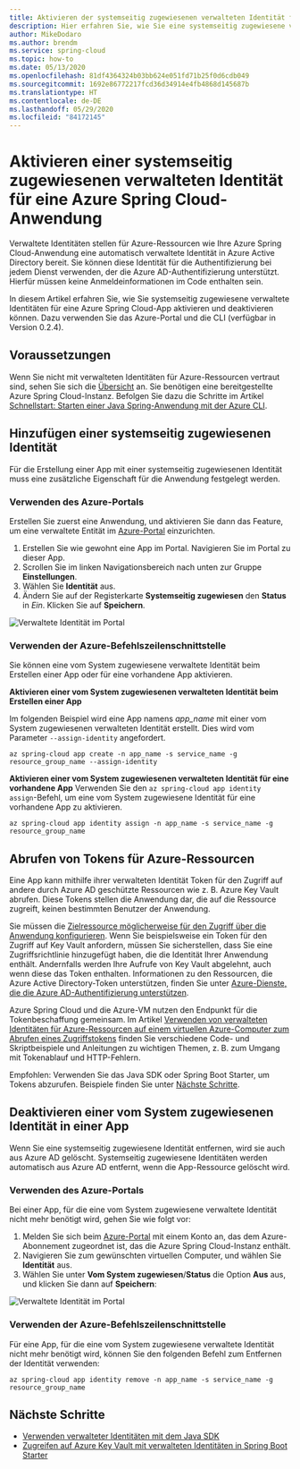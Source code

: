 ```yaml
---
title: Aktivieren der systemseitig zugewiesenen verwalteten Identität für die Azure Spring Cloud-Anwendung
description: Hier erfahren Sie, wie Sie eine systemseitig zugewiesene verwaltete Identität für Ihre Anwendung aktivieren.
author: MikeDodaro
ms.author: brendm
ms.service: spring-cloud
ms.topic: how-to
ms.date: 05/13/2020
ms.openlocfilehash: 81df4364324b03bb624e051fd71b25f0d6cdb049
ms.sourcegitcommit: 1692e86772217fcd36d34914e4fb4868d145687b
ms.translationtype: HT
ms.contentlocale: de-DE
ms.lasthandoff: 05/29/2020
ms.locfileid: "84172145"
---
```

# <a name="how-to-enable-system-assigned-managed-identity-for-azure-spring-cloud-application"></a>Aktivieren einer systemseitig zugewiesenen verwalteten Identität für eine Azure Spring Cloud-Anwendung
Verwaltete Identitäten stellen für Azure-Ressourcen wie Ihre Azure Spring Cloud-Anwendung eine automatisch verwaltete Identität in Azure Active Directory bereit. Sie können diese Identität für die Authentifizierung bei jedem Dienst verwenden, der die Azure AD-Authentifizierung unterstützt. Hierfür müssen keine Anmeldeinformationen im Code enthalten sein.

In diesem Artikel erfahren Sie, wie Sie systemseitig zugewiesene verwaltete Identitäten für eine Azure Spring Cloud-App aktivieren und deaktivieren können. Dazu verwenden Sie das Azure-Portal und die CLI (verfügbar in Version 0.2.4).

## <a name="prerequisites"></a>Voraussetzungen
Wenn Sie nicht mit verwalteten Identitäten für Azure-Ressourcen vertraut sind, sehen Sie sich die [Übersicht](https://docs.microsoft.com/azure/active-directory/managed-identities-azure-resources/overview) an.
Sie benötigen eine bereitgestellte Azure Spring Cloud-Instanz. Befolgen Sie dazu die Schritte im Artikel [Schnellstart: Starten einer Java Spring-Anwendung mit der Azure CLI](spring-cloud-quickstart-launch-app-cli.md).

## <a name="add-a-system-assigned-identity"></a>Hinzufügen einer systemseitig zugewiesenen Identität
Für die Erstellung einer App mit einer systemseitig zugewiesenen Identität muss eine zusätzliche Eigenschaft für die Anwendung festgelegt werden.

### <a name="using-azure-portal"></a>Verwenden des Azure-Portals
Erstellen Sie zuerst eine Anwendung, und aktivieren Sie dann das Feature, um eine verwaltete Entität im [Azure-Portal](https://portal.azure.com/) einzurichten.

1. Erstellen Sie wie gewohnt eine App im Portal. Navigieren Sie im Portal zu dieser App.
2. Scrollen Sie im linken Navigationsbereich nach unten zur Gruppe **Einstellungen**.
3. Wählen Sie **Identität** aus.
4. Ändern Sie auf der Registerkarte **Systemseitig zugewiesen** den **Status** in *Ein*. Klicken Sie auf **Speichern**.

 ![Verwaltete Identität im Portal](./media/spring-cloud-managed-identity/identity-1.png)

### <a name="using-azure-cli"></a>Verwenden der Azure-Befehlszeilenschnittstelle
Sie können eine vom System zugewiesene verwaltete Identität beim Erstellen einer App oder für eine vorhandene App aktivieren.

**Aktivieren einer vom System zugewiesenen verwalteten Identität beim Erstellen einer App**

Im folgenden Beispiel wird eine App namens *app_name* mit einer vom System zugewiesenen verwalteten Identität erstellt. Dies wird vom Parameter `--assign-identity` angefordert.

```azurecli
az spring-cloud app create -n app_name -s service_name -g resource_group_name --assign-identity
```

**Aktivieren einer vom System zugewiesenen verwalteten Identität für eine vorhandene App** Verwenden Sie den `az spring-cloud app identity assign`-Befehl, um eine vom System zugewiesene Identität für eine vorhandene App zu aktivieren.

```azurecli
az spring-cloud app identity assign -n app_name -s service_name -g resource_group_name
```

## <a name="obtain-tokens-for-azure-resources"></a>Abrufen von Tokens für Azure-Ressourcen
Eine App kann mithilfe ihrer verwalteten Identität Token für den Zugriff auf andere durch Azure AD geschützte Ressourcen wie z. B. Azure Key Vault abrufen. Diese Tokens stellen die Anwendung dar, die auf die Ressource zugreift, keinen bestimmten Benutzer der Anwendung.

Sie müssen die [Zielressource möglicherweise für den Zugriff über die Anwendung konfigurieren](https://docs.microsoft.com/azure/active-directory/managed-identities-azure-resources/howto-assign-access-portal). Wenn Sie beispielsweise ein Token für den Zugriff auf Key Vault anfordern, müssen Sie sicherstellen, dass Sie eine Zugriffsrichtlinie hinzugefügt haben, die die Identität Ihrer Anwendung enthält. Andernfalls werden Ihre Aufrufe von Key Vault abgelehnt, auch wenn diese das Token enthalten. Informationen zu den Ressourcen, die Azure Active Directory-Token unterstützen, finden Sie unter [Azure-Dienste, die die Azure AD-Authentifizierung unterstützen](https://docs.microsoft.com/azure/active-directory/managed-identities-azure-resources/services-support-managed-identities#azure-services-that-support-azure-ad-authentication).

Azure Spring Cloud und die Azure-VM nutzen den Endpunkt für die Tokenbeschaffung gemeinsam. Im Artikel [Verwenden von verwalteten Identitäten für Azure-Ressourcen auf einem virtuellen Azure-Computer zum Abrufen eines Zugriffstokens](https://docs.microsoft.com/azure/active-directory/managed-identities-azure-resources/how-to-use-vm-token) finden Sie verschiedene Code- und Skriptbeispiele und Anleitungen zu wichtigen Themen, z. B. zum Umgang mit Tokenablauf und HTTP-Fehlern.

Empfohlen: Verwenden Sie das Java SDK oder Spring Boot Starter, um Tokens abzurufen.  Beispiele finden Sie unter [Nächste Schritte](#next-steps).

## <a name="disable-system-assigned-identity-from-an-app"></a>Deaktivieren einer vom System zugewiesenen Identität in einer App
Wenn Sie eine systemseitig zugewiesene Identität entfernen, wird sie auch aus Azure AD gelöscht. Systemseitig zugewiesene Identitäten werden automatisch aus Azure AD entfernt, wenn die App-Ressource gelöscht wird.

### <a name="using-azure-portal"></a>Verwenden des Azure-Portals
Bei einer App, für die eine vom System zugewiesene verwaltete Identität nicht mehr benötigt wird, gehen Sie wie folgt vor:

1. Melden Sie sich beim [Azure-Portal](https://portal.azure.com/) mit einem Konto an, das dem Azure-Abonnement zugeordnet ist, das die Azure Spring Cloud-Instanz enthält.
1. Navigieren Sie zum gewünschten virtuellen Computer, und wählen Sie **Identität** aus.
1. Wählen Sie unter **Vom System zugewiesen**/**Status** die Option **Aus** aus, und klicken Sie dann auf **Speichern**:

 ![Verwaltete Identität im Portal](./media/spring-cloud-managed-identity/remove-identity.png)

### <a name="using-azure-cli"></a>Verwenden der Azure-Befehlszeilenschnittstelle
Für eine App, für die eine vom System zugewiesene verwaltete Identität nicht mehr benötigt wird, können Sie den folgenden Befehl zum Entfernen der Identität verwenden:
```azurecli
az spring-cloud app identity remove -n app_name -s service_name -g resource_group_name
```

## <a name="next-steps"></a>Nächste Schritte
* [Verwenden verwalteter Identitäten mit dem Java SDK](https://github.com/Azure-Samples/Azure-Spring-Cloud-Samples)
* [Zugreifen auf Azure Key Vault mit verwalteten Identitäten in Spring Boot Starter](https://github.com/microsoft/azure-spring-boot/blob/master/azure-spring-boot-starters/azure-keyvault-secrets-spring-boot-starter/README.md#use-msi--managed-identities)
